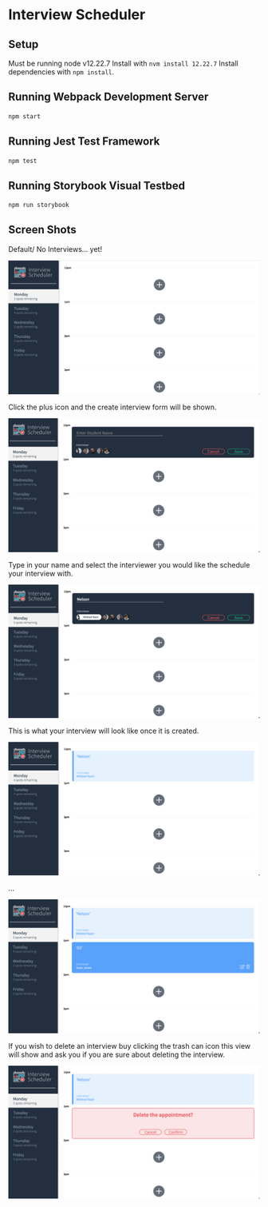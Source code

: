 # Interview Scheduler

## Setup
Must be running node v12.22.7
Install with `nvm install 12.22.7`
Install dependencies with `npm install`.

## Running Webpack Development Server

```sh
npm start
```

## Running Jest Test Framework

```sh
npm test
```

## Running Storybook Visual Testbed

```sh
npm run storybook
```

## Screen Shots

Default/ No Interviews... yet!

!["Clean slate"](https://github.com/brandonDahlberg/scheduler/blob/master/docs/no_interviews.png?raw=true)

Click the plus icon and the create interview form will be shown.

!["Creating an interview 1"](https://github.com/brandonDahlberg/scheduler/blob/master/docs/create_step_1.png?raw=true)

Type in your name and select the interviewer you would like the schedule your interview with.

!["Creating an interview 2"](https://github.com/brandonDahlberg/scheduler/blob/master/docs/create_step2.png?raw=true)

This is what your interview will look like once it is created.

!["Created an interview"](https://github.com/brandonDahlberg/scheduler/blob/master/docs/created1.png?raw=true)

...

!["Created second interview for show"](https://github.com/brandonDahlberg/scheduler/blob/master/docs/created2.png?raw=true)

If you wish to delete an interview buy clicking the trash can icon this view will show and ask you if you are sure about deleting the interview.

!["Showing off the delete confirmation view"](https://github.com/brandonDahlberg/scheduler/blob/master/docs/delete.png?raw=true)

